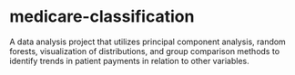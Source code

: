 # medicare-classification
A data analysis project that utilizes principal component analysis, random forests, visualization of distributions, and group comparison methods to identify trends in patient payments in relation to other variables.
